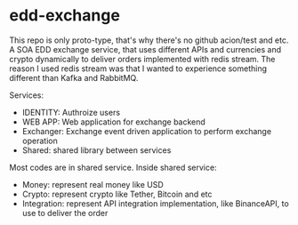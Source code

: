 # edd-exchange
This repo is only proto-type, that's why there's no github acion/test and etc.
A SOA EDD exchange service, that uses different APIs and currencies and crypto dynamically to deliver orders implemented with redis stream.
The reason I used redis stream was that I wanted to experience something different than Kafka and RabbitMQ.

Services:
  - IDENTITY: Authroize users
  - WEB APP: Web application for exchange backend
  - Exchanger: Exchange event driven application to perform exchange operation
  - Shared: shared library between services


Most codes are in shared service. Inside shared service:
  - Money: represent real money like USD
  - Crypto: represent crypto like Tether, Bitcoin and etc
  - Integration: represent API integration implementation, like BinanceAPI, to use to deliver the order

